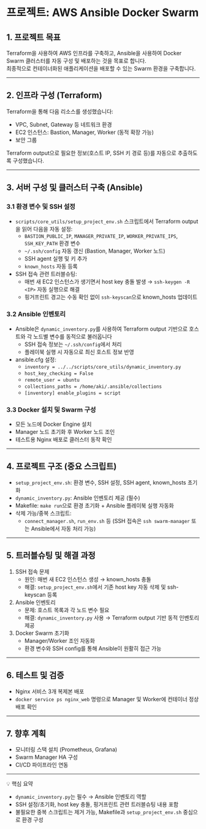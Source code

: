 # 프로젝트: AWS Ansible Docker Swarm

## 1. 프로젝트 목표
Terraform을 사용하여 AWS 인프라를 구축하고, Ansible을 사용하여 Docker Swarm 클러스터를 자동 구성 및 배포하는 것을 목표로 합니다.  
최종적으로 컨테이너화된 애플리케이션을 배포할 수 있는 Swarm 환경을 구축합니다.

---

## 2. 인프라 구성 (Terraform)
Terraform을 통해 다음 리소스를 생성했습니다:

- VPC, Subnet, Gateway 등 네트워크 환경
- EC2 인스턴스: Bastion, Manager, Worker (동적 확장 가능)
- 보안 그룹

Terraform output으로 필요한 정보(호스트 IP, SSH 키 경로 등)를 자동으로 추출하도록 구성했습니다.

---

## 3. 서버 구성 및 클러스터 구축 (Ansible)

### 3.1 환경 변수 및 SSH 설정
- `scripts/core_utils/setup_project_env.sh` 스크립트에서 Terraform output을 읽어 다음을 자동 설정:
  - `BASTION_PUBLIC_IP`, `MANAGER_PRIVATE_IP`, `WORKER_PRIVATE_IPS`, `SSH_KEY_PATH` 환경 변수
  - `~/.ssh/config` 자동 갱신 (Bastion, Manager, Worker 노드)
  - SSH agent 실행 및 키 추가
  - `known_hosts` 자동 등록
- SSH 접속 관련 트러블슈팅:
  - 매번 새 EC2 인스턴스가 생기면서 host key 충돌 발생 → `ssh-keygen -R <IP>` 자동 실행으로 해결
  - 핑거프린트 경고는 수동 확인 없이 `ssh-keyscan`으로 known_hosts 업데이트

### 3.2 Ansible 인벤토리
- Ansible은 `dynamic_inventory.py`를 사용하여 Terraform output 기반으로 호스트와 각 노드별 변수를 동적으로 불러옵니다
  - SSH 접속 정보는 `~/.ssh/config`에서 처리
  - 플레이북 실행 시 자동으로 최신 호스트 정보 반영
- ansible.cfg 설정:
  - `inventory = ../../scripts/core_utils/dynamic_inventory.py`
  - `host_key_checking = False`
  - `remote_user = ubuntu`
  - `collections_paths = /home/aki/.ansible/collections`
  - `[inventory] enable_plugins = script`

### 3.3 Docker 설치 및 Swarm 구성
- 모든 노드에 Docker Engine 설치
- Manager 노드 초기화 후 Worker 노드 조인
- 테스트용 Nginx 배포로 클러스터 동작 확인

---

## 4. 프로젝트 구조 (중요 스크립트)
- `setup_project_env.sh`: 환경 변수, SSH 설정, SSH agent, known_hosts 초기화
- `dynamic_inventory.py`: Ansible 인벤토리 제공 (필수)
- Makefile: `make run`으로 환경 초기화 + Ansible 플레이북 실행 자동화
- 삭제 가능/중복 스크립트:
  - `connect_manager.sh`, `run_env.sh` 등 (SSH 접속은 `ssh swarm-manager` 또는 Ansible에서 자동 처리 가능)

---

## 5. 트러블슈팅 및 해결 과정
1. SSH 접속 문제
   - 원인: 매번 새 EC2 인스턴스 생성 → known_hosts 충돌
   - 해결: `setup_project_env.sh`에서 기존 host key 자동 삭제 및 ssh-keyscan 등록
2. Ansible 인벤토리
   - 문제: 호스트 목록과 각 노드 변수 필요
   - 해결: `dynamic_inventory.py` 사용 → Terraform output 기반 동적 인벤토리 제공
3. Docker Swarm 초기화
   - Manager/Worker 조인 자동화
   - 환경 변수와 SSH config를 통해 Ansible이 원활히 접근 가능

---

## 6. 테스트 및 검증
- Nginx 서비스 3개 복제본 배포
- `docker service ps nginx_web` 명령으로 Manager 및 Worker에 컨테이너 정상 배포 확인

---

## 7. 향후 계획
- 모니터링 스택 설치 (Prometheus, Grafana)
- Swarm Manager HA 구성
- CI/CD 파이프라인 연동

---

💡 핵심 요약
- `dynamic_inventory.py`는 필수 → Ansible 인벤토리 역할
- SSH 설정/초기화, host key 충돌, 핑거프린트 관련 트러블슈팅 내용 포함
- 불필요한 중복 스크립트는 제거 가능, Makefile과 `setup_project_env.sh` 중심으로 환경 구성
